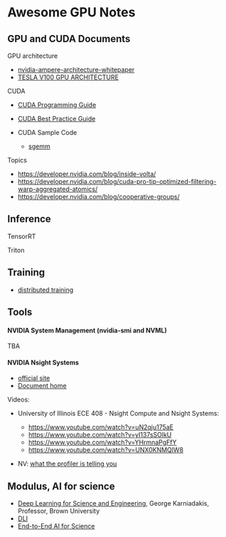 # Awesome GPU Notes

## GPU and CUDA Documents

GPU architecture

- [nvidia-ampere-architecture-whitepaper](https://images.nvidia.com/aem-dam/en-zz/Solutions/data-center/nvidia-ampere-architecture-whitepaper.pdf)
- [TESLA V100 GPU ARCHITECTURE](https://images.nvidia.com/content/volta-architecture/pdf/volta-architecture-whitepaper.pdf)

CUDA

- [CUDA Programming Guide](https://docs.nvidia.com/cuda/cuda-c-programming-guide/index.html)
- [CUDA Best Practice Guide](https://docs.nvidia.com/cuda/cuda-c-best-practices-guide/index.html)
- CUDA Sample Code

    * [sgemm](https://github.com/cwpearson/nvidia-performance-tools/tree/90890e807ef9fc1532ee08938de6689444701686/sgemm)


Topics

* https://developer.nvidia.com/blog/inside-volta/
* https://developer.nvidia.com/blog/cuda-pro-tip-optimized-filtering-warp-aggregated-atomics/
* https://developer.nvidia.com/blog/cooperative-groups/


## Inference


TensorRT

Triton


## Training

- [distributed training](distributed-training/README.md)

## Tools


#### NVIDIA System Management (nvidia-smi and NVML)

TBA

#### NVIDIA Nsight Systems

- [official site](https://developer.nvidia.com/nsight-systems)
- [Document home](https://docs.nvidia.com/nsight-systems/index.html)


Videos:

- University of Illinois ECE 408 - Nsight Compute and Nsight Systems:

    * https://www.youtube.com/watch?v=uN2qju175aE
    * https://www.youtube.com/watch?v=yI137sSOlkU
    * https://www.youtube.com/watch?v=YHrmnaPgFfY
    * https://www.youtube.com/watch?v=UNX0KNMQlW8

- NV: [what the profiler is telling you](https://youtu.be/kKANP0kL_hk)


## Modulus, AI for science

* [Deep Learning for Science and Engineering](https://www.nvidia.com/en-us/on-demand/deep-learning-for-science-and-engineering/), George Karniadakis, Professor, Brown University
* [DLI](https://github.com/openhackathons-org/End-to-End-AI-for-Science)
* [End-to-End AI for Science](https://github.com/openhackathons-org/End-to-End-AI-for-Science)




